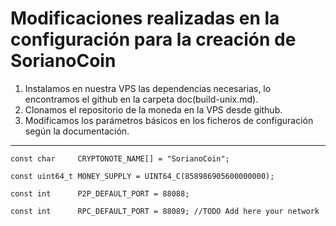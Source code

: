 # Modificaciones realizadas en la configuración para la creación de SorianoCoin

  
1. Instalamos en nuestra VPS las dependencias necesarias, lo encontramos el github en la carpeta doc(build-unix.md).
2. Clonamos el repositorio de la moneda en la VPS desde github.
3. Modificamos los parámetros básicos en los ficheros de configuración según la documentación.
---


	const char     CRYPTONOTE_NAME[] = "SorianoCoin";

	const uint64_t MONEY_SUPPLY = UINT64_C(858986905600000000);

	const int      P2P_DEFAULT_PORT = 88088;

	const int      RPC_DEFAULT_PORT = 88089; //TODO Add here your network 



